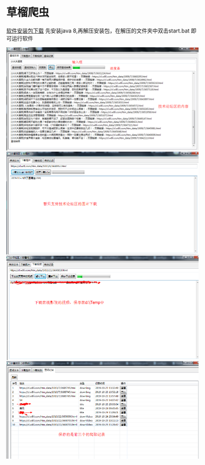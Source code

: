 # 草榴爬虫

 [软件安装包下载](https://github.com/zsdnishishui/uploadImg/blob/master/Desktop.rar)      先安装java 8,再解压安装包，在解压的文件夹中双击start.bat 即可运行软件
 
![image](https://github.com/zsdnishishui/uploadImg/blob/master/tilte.png)
![image](https://github.com/zsdnishishui/uploadImg/blob/master/downImg.png)
![image](https://github.com/zsdnishishui/uploadImg/blob/master/downVideo.png)
![image](https://github.com/zsdnishishui/uploadImg/blob/master/record.png)
